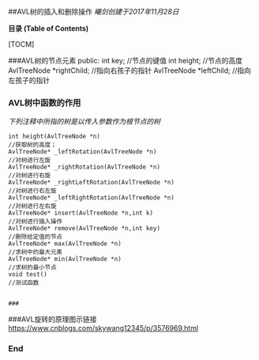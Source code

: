 ##AVL树的插入和删除操作
*曦剑创建于2017年11月28日*

**目录 (Table of Contents)**

[TOCM]


###AVL树的节点元素
    public:
        int  key;  //节点的键值
        int  height;  //节点的高度
        AvlTreeNode *rightChild;   //指向右孩子的指针
        AvlTreeNode *leftChild;     //指向左孩子的指针
### AVL树中函数的作用
*下列注释中所指的树是以传入参数作为根节点的树*


    int height(AvlTreeNode *n)
    //获取树的高度；
    AvlTreeNode* _leftRotation(AvlTreeNode *n)
    //对树进行左旋
    AvlTreeNode* _rightRotation(AvlTreeNode *n)
    //对树进行右旋
    AvlTreeNode* _rightLeftRotation(AvlTreeNode *n)
    //对树进行右左旋
    AvlTreeNode* _leftRightRotation(AvlTreeNode *n)
    //对树进行左右旋
    AvlTreeNode* insert(AvlTreeNode *n,int k)
    //对树进行插入操作
    AvlTreeNode* remove(AvlTreeNode *n,int key)
    //删除给定值的节点
    AvlTreeNode* max(AvlTreeNode *n)
    //求树中的最大元素
    AvlTreeNode* min(AvlTreeNode *n)
    //求树的最小节点
    void test()
    //测试函数
	
	
	###

###AVL旋转的原理图示链接
https://www.cnblogs.com/skywang12345/p/3576969.html

### End